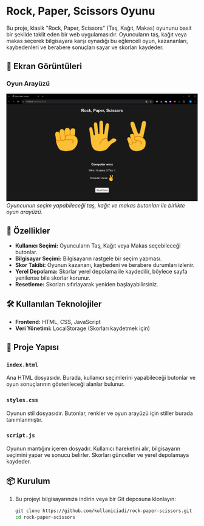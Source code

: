 # Rock, Paper, Scissors Oyunu

Bu proje, klasik "Rock, Paper, Scissors" (Taş, Kağıt, Makas) oyununu basit bir şekilde taklit eden bir web uygulamasıdır. Oyuncuların taş, kağıt veya makas seçerek bilgisayara karşı oynadığı bu eğlenceli oyun, kazananları, kaybedenleri ve berabere sonuçları sayar ve skorları kaydeder.

## 📸 Ekran Görüntüleri

### Oyun Arayüzü
![Oyun Arayüzü](screenshots/Image.png)
*Oyuncunun seçim yapabileceği taş, kağıt ve makas butonları ile birlikte oyun arayüzü.*


## 🚀 Özellikler

- **Kullanıcı Seçimi:** Oyuncuların Taş, Kağıt veya Makas seçebileceği butonlar.
- **Bilgisayar Seçimi:** Bilgisayarın rastgele bir seçim yapması.
- **Skor Takibi:** Oyunun kazananı, kaybedeni ve berabere durumları izlenir.
- **Yerel Depolama:** Skorlar yerel depolama ile kaydedilir, böylece sayfa yenilense bile skorlar korunur.
- **Resetleme:** Skorları sıfırlayarak yeniden başlayabilirsiniz.
  
## 🛠 Kullanılan Teknolojiler

- **Frontend:** HTML, CSS, JavaScript
- **Veri Yönetimi:** LocalStorage (Skorları kaydetmek için)
  
## 📂 Proje Yapısı

### `index.html`
Ana HTML dosyasıdır. Burada, kullanıcı seçimlerini yapabileceği butonlar ve oyun sonuçlarının gösterileceği alanlar bulunur.

### `styles.css`
Oyunun stil dosyasıdır. Butonlar, renkler ve oyun arayüzü için stiller burada tanımlanmıştır.

### `script.js`
Oyunun mantığını içeren dosyadır. Kullanıcı hareketini alır, bilgisayarın seçimini yapar ve sonucu belirler. Skorları günceller ve yerel depolamaya kaydeder.

## 📦 Kurulum

1. Bu projeyi bilgisayarınıza indirin veya bir Git deposuna klonlayın:
   ```bash
   git clone https://github.com/kullaniciadi/rock-paper-scissors.git
   cd rock-paper-scissors
